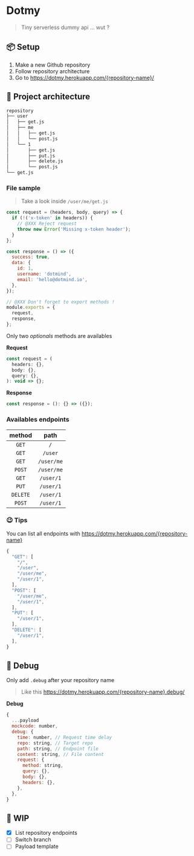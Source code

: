 # Dotmy

> Tiny serverless dummy api ... wut ?

## 📦 Setup

1. Make a new Github repository
2. Follow repository architecture
3. Go to https://dotmy.herokuapp.com/{repository-name}/

## 📁 Project architecture

```bash
repository
├── user
│   ├── get.js
│   ├── me
│   │   ├── get.js
│   │   └── post.js
│   └── 1
│       ├── get.js
│       ├── put.js
│       ├── delete.js
│       └── post.js
└── get.js
```

### File sample
> Take a look inside `/user/me/get.js`

```javascript
const request = (headers, body, query) => {
  if (!('x-token' in headers)) {
    // @XXX Reject request
    throw new Error('Missing x-token header');
  }
};

const response = () => ({
  success: true,
  data: {
    id: 1,
    username: 'dotmind',
    email: 'hello@dotmind.io',
  },
});

// @XXX Don't forget to export methods !
module.exports = {
  request,
  response,
};

```

Only two *optionals* methods are availables

**Request**

```javascript
const request = (
  headers: {},
  body: {},
  query: {},
): void => {};
```

**Response**

```javascript
const response = (): {} => ({});
```

### Availables endpoints

| method | path |
| :------: | :------: |
|  `GET`   |    `/`    |
|  `GET`   |    `/user`    |
|  `GET`   |    `/user/me`    |
|  `POST`   |    `/user/me`    |
|  `GET`   |    `/user/1`    |
|  `PUT`   |    `/user/1`    |
|  `DELETE`   |    `/user/1`    |
|  `POST`   |    `/user/1`    |


### 😉 Tips

You can list all endpoints with https://dotmy.herokuapp.com/{repository-name}

```javascript
{
  "GET": [
    "/",
    "/user",
    "/user/me",
    "/user/1",
  ],
  "POST": [
    "/user/me",
    "/user/1",
  ],
  "PUT": [
    "/user/1",
  ],
  "DELETE": [
    "/user/1",
  ],
}
```

## 👾 Debug

Only add `.debug` after your repository name

> Like this https://dotmy.herokuapp.com/{repository-name}.debug/

**Debug**

```javascript
{
  ...payload
  mockcode: number,
  debug: {
    time: number, // Request time delay
    repo: string, // Target repo
    path: string, // Endpoint file
    content: string, // File content
    request: {
      method: string,
      query: {},
      body: {},
      headers: {},
    },
  },
}
```

## 🚧 WIP

- [x] List repository endpoints
- [ ] Switch branch
- [ ] Payload template
